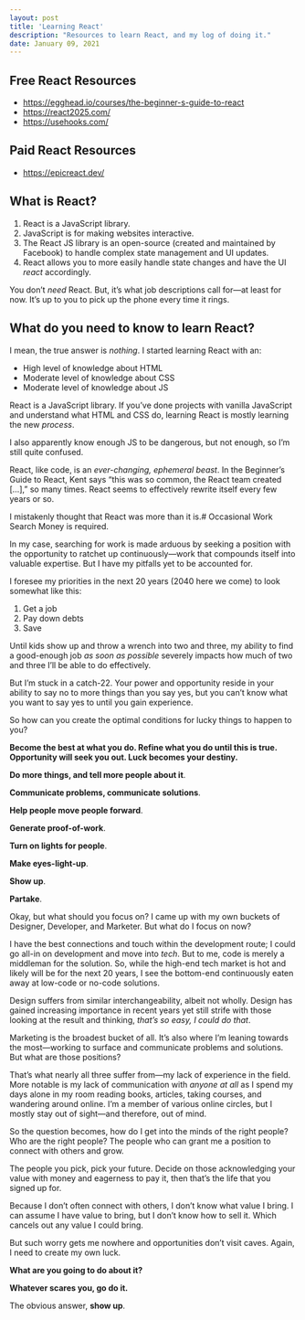 ```yaml
---
layout: post
title: 'Learning React'
description: "Resources to learn React, and my log of doing it."
date: January 09, 2021
---
```



## Free React Resources
- https://egghead.io/courses/the-beginner-s-guide-to-react
- https://react2025.com/
- https://usehooks.com/

## Paid React Resources
- https://epicreact.dev/

## What is React?

1. React is a JavaScript library.
2. JavaScript is for making websites interactive.
3. The React JS library is an open-source (created and maintained by Facebook) to handle complex state management and UI updates.
4. React allows you to more easily handle state changes and have the UI *react* accordingly.

You don’t *need* React. But, it’s what job descriptions call for—at least for now. It’s up to you to pick up the phone every time it rings.

## What do you need to know to learn React?

I mean, the true answer is *nothing*. I started learning React with an:
- High level of knowledge about HTML
- Moderate level of knowledge about CSS
- Moderate level of knowledge about JS

React is a JavaScript library. If you’ve done projects with vanilla JavaScript and understand what HTML and CSS do, learning React is mostly learning the new *process*.

I also apparently know enough JS to be dangerous, but not enough, so I’m still quite confused.

React, like code, is an *ever-changing, ephemeral beast*. In the Beginner’s Guide to React, Kent says “this was so common, the React team created […],” so many times. React seems to effectively rewrite itself every few years or so.

I mistakenly thought that React was more than it is.# Occasional Work Search
Money is required.

In my case, searching for work is made arduous by seeking a position with the opportunity to ratchet up continuously—work that compounds itself into valuable expertise. But I have my pitfalls yet to be accounted for.

I foresee my priorities in the next 20 years (2040 here we come) to look somewhat like this:
1. Get a job
2. Pay down debts
3. Save

Until kids show up and throw a wrench into two and three, my ability to find a good-enough job *as soon as possible* severely impacts how much of two and three I’ll be able to do effectively.

But I’m stuck in a catch-22. Your power and opportunity reside in your ability to say no to more things than you say yes, but you can’t know what you want to say yes to until you gain experience.

So how can you create the optimal conditions for lucky things to happen to you?

**Become the best at what you do. Refine what you do until this is true. Opportunity will seek you out. Luck becomes your destiny.**

**Do more things, and tell more people about it**.

**Communicate problems, communicate solutions**.

**Help people move people forward**.

**Generate proof-of-work**.

**Turn on lights for people**.

**Make eyes-light-up**.

**Show up**.

**Partake**.

Okay, but what should you focus on? I came up with my own buckets of Designer, Developer, and Marketer. But what do I focus on now?

I have the best connections and touch within the development route; I could go all-in on development and move into *tech*. But to me, code is merely a middleman for the solution. So, while the high-end tech market is hot and likely will be for the next 20 years, I see the bottom-end continuously eaten away at low-code or no-code solutions.

Design suffers from similar interchangeability, albeit not wholly. Design has gained increasing importance in recent years yet still strife with those looking at the result and thinking, *that’s so easy, I could do that*.

Marketing is the broadest bucket of all. It’s also where I’m leaning towards the most—working to surface and communicate problems and solutions. But what are those positions?

That’s what nearly all three suffer from—my lack of experience in the field. More notable is my lack of communication with *anyone at all* as I spend my days alone in my room reading books, articles, taking courses, and wandering around online. I’m a member of various online circles, but I mostly stay out of sight—and therefore, out of mind.

So the question becomes, how do I get into the minds of the right people? Who are the right people? The people who can grant me a position to connect with others and grow.

The people you pick, pick your future. Decide on those acknowledging your value with money and eagerness to pay it, then that’s the life that you signed up for.

Because I don’t often connect with others, I don’t know what value I bring. I can assume I have value to bring, but I don’t know how to sell it. Which cancels out any value I could bring.

But such worry gets me nowhere and opportunities don’t visit caves. Again, I need to create my own luck.

**What are you going to do about it?**

**Whatever scares you, go do it.**

The obvious answer, **show up**.
